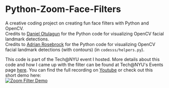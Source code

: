 # Python-Zoom-Face-Filters
A creative coding project on creating fun face filters with Python and OpenCV.\
Credits to [Daniel Otulagun](https://github.com/Danotsonof/) for the Python code for visualizing
OpenCV facial landmark detections.\
Credits to [Adrian Rosebrock](https://github.com/jrosebr1) for the Python code for visualizing
OpenCV facial landmark detections (with contours) (in `codesss/helpers.py`).

This code is part of the Tech@NYU event I hosted. More details about this code and how I came up with the filter can be found
at Tech@NYU's Events page [here](https://events.techatnyu.org/past-events/diy-zoom-filters-0324).
You can find the full recording on [Youtube](https://www.youtube.com/watch?v=TpFzAoM9JGg)
or check out this short demo here:\
[![Zoom Filter Demo](https://img.youtube.com/vi/SEzoFvZFGjU/0.jpg)](https://youtu.be/SEzoFvZFGjU "Zoom Filter Demo")  


